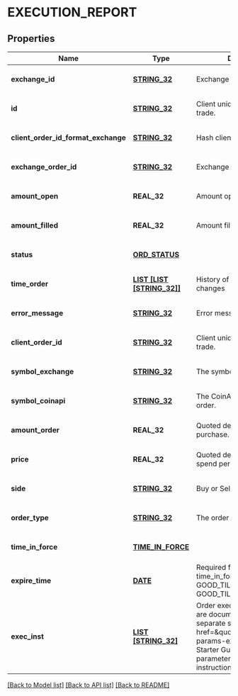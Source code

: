 # EXECUTION_REPORT

## Properties
Name | Type | Description | Notes
------------ | ------------- | ------------- | -------------
**exchange_id** | [**STRING_32**](STRING_32.md) | Exchange name | [optional] [default to null]
**id** | [**STRING_32**](STRING_32.md) | Client unique identifier for the trade. | [optional] [default to null]
**client_order_id_format_exchange** | [**STRING_32**](STRING_32.md) | Hash client id | [optional] [default to null]
**exchange_order_id** | [**STRING_32**](STRING_32.md) | Exchange order id | [optional] [default to null]
**amount_open** | **REAL_32** | Amount open | [optional] [default to null]
**amount_filled** | **REAL_32** | Amount filled | [optional] [default to null]
**status** | [**ORD_STATUS**](OrdStatus.md) |  | [optional] [default to null]
**time_order** | [**LIST [LIST [STRING_32]]**](LIST.md) | History of order status changes | [optional] [default to null]
**error_message** | [**STRING_32**](STRING_32.md) | Error message | [optional] [default to null]
**client_order_id** | [**STRING_32**](STRING_32.md) | Client unique identifier for the trade. | [optional] [default to null]
**symbol_exchange** | [**STRING_32**](STRING_32.md) | The symbol of the order. | [optional] [default to null]
**symbol_coinapi** | [**STRING_32**](STRING_32.md) | The CoinAPI symbol of the order. | [optional] [default to null]
**amount_order** | **REAL_32** | Quoted decimal amount to purchase. | [optional] [default to null]
**price** | **REAL_32** | Quoted decimal amount to spend per unit. | [optional] [default to null]
**side** | [**STRING_32**](STRING_32.md) | Buy or Sell | [optional] [default to null]
**order_type** | [**STRING_32**](STRING_32.md) | The order type. | [optional] [default to null]
**time_in_force** | [**TIME_IN_FORCE**](TimeInForce.md) |  | [optional] [default to null]
**expire_time** | [**DATE**](DATE.md) | Required for orders with time_in_force &#x3D; GOOD_TILL_TIME_EXCHANGE, GOOD_TILL_TIME_OMS | [optional] [default to null]
**exec_inst** | [**LIST [STRING_32]**](STRING_32.md) | Order execution instructions are documented in the separate section: &lt;a href&#x3D;\&quot;#oeml-order-params-exec\&quot;&gt;OEML / Starter Guide / Order parameters / Execution instructions&lt;/a&gt; | [optional] [default to null]

[[Back to Model list]](../README.md#documentation-for-models) [[Back to API list]](../README.md#documentation-for-api-endpoints) [[Back to README]](../README.md)


